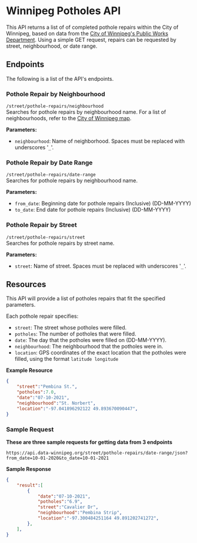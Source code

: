 # Winnipeg Potholes API
This API returns a list of of completed pothole repairs within the City of Winnipeg, based on data from the [City of Winnipeg's Public Works Department](https://data.winnipeg.ca/Streets/Pothole-Repairs/4mat-mb3w). Using a simple GET request, repairs can be requested by street, neighbourhood, or date range.

## Endpoints

The following is a list of the API's endpoints.

### Pothole Repair by Neighbourhood 

`/street/pothole-repairs/neighbourhood`  
Searches for pothole repairs by neighbourhood name. For a list of neighbourhoods, refer to the [City of Winnipeg map](https://data.winnipeg.ca/City-Planning/Neighbourhood/fen6-iygi).  

**Parameters:**  
- `neighbourhood`: Name of neighborhood. Spaces must be replaced with underscores '`_`'.

### Pothole Repair by Date Range 

`/street/pothole-repairs/date-range `  
Searches for pothole repairs by neighbourhood name.  

**Parameters:**  
- `from_date`: Beginning date for pothole repairs (Inclusive) (DD-MM-YYYY)
- `to_date`: End date for pothole repairs (Inclusive) (DD-MM-YYYY)

### Pothole Repair by Street 

`/street/pothole-repairs/street`  
Searches for pothole repairs by street name.  

**Parameters:**  
- `street`: Name of street. Spaces must be replaced with underscores '`_`'.

## Resources

This API will provide a list of potholes repairs that fit the specified parameters.

Each pothole repair specifies:
  - `street`: The street whose potholes were filled.
  - `potholes`: The number of potholes that were filled.
  - `date`: The day that the potholes were filled on (DD-MM-YYYY).
  - `neighbourhood`: The neighbourhood that the potholes were in.
  - `location`: GPS coordinates of the exact location that the potholes were filled, using the format `latitude longitude`

**Example Resource**
```json
{
	"street":"Pembina St.",
	"potholes":7.0,
	"date":"07-10-2021",
	"neighbourhood":"St. Norbert",
	"location":"-97.041896292122 49.893670090447",
}
```


### Sample Request  
  
  
**These are three sample requests for getting data from 3 endpoints**
```
https://api.data-winnipeg.org/street/pothole-repairs/date-range/json?from_date=10-01-2020&to_date=10-01-2021
```

**Sample Response**
```json
{
	"result":[
		{
			"date":"07-10-2021",
			"potholes":"6.9",
			"street":"Cavalier Dr",
			"neighbourhood":"Pembina Strip",
			"location":"-97.300484251164 49.891202741272",
		},
	],
}
```
